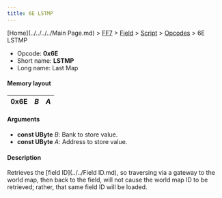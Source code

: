 ```yaml
---
title: 6E LSTMP
---
```


[Home](../../../../Main Page.md) > [FF7](../../../../FF7.md) > [Field](../../../Field.md) > [Script](../../Script.md) > [Opcodes](../Opcodes.md) > 6E LSTMP

-   Opcode: **0x6E**
-   Short name: **LSTMP**
-   Long name: Last Map

#### Memory layout

| 0x6E | *B* | *A* |
|------|-----|-----|

#### Arguments

-   **const UByte** *B*: Bank to store value.
-   **const UByte** *A*: Address to store value.

#### Description

Retrieves the [field ID](../../Field ID.md), so traversing via a gateway to the world map, then back to the field, will not cause the world map ID to be retrieved; rather, that same field ID will be loaded.
